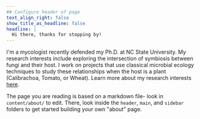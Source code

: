 ```yaml
---
## Configure header of page
text_align_right: false
show_title_as_headline: false
headline: |
  Hi there, thanks for stopping by! 
---
```


<!-- this is a subheadline -->
I'm a mycologist recently defended my Ph.D. at NC State University. My research interests include exploring the intersection of symbiosis between fungi and their host. I work on projects that use classical microbial ecology techniques to study these relationships when the host is a plant (Calibrachoa, Tomato, or Wheat). Learn more about my research interests [here](/project).

The page you are reading is based on a markdown file- look in `content/about/` to edit. There, look inside the `header`, `main`, and `sidebar` folders to get started building your own "about" page.